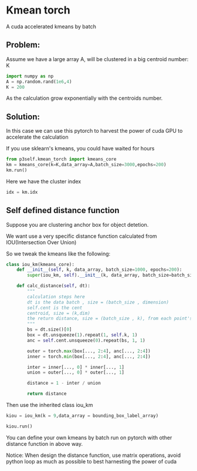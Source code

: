 # Kmean torch

A cuda accelerated kmeans by batch


## Problem:
Assume we have a large array A, will be clustered in a big centroid number: K

```python
import numpy as np
A = np.random.rand(1e6,4)
K = 200
```
As the calculation grow exponentially with the centroids number.


## Solution:

In this case we can use this pytorch to harvest the power of cuda GPU to accelerate the calculation

If you use sklearn's kmeans, you could have waited for hours

```python
from p3self.kmean_torch import kmeans_core
km = kmeans_core(k=K,data_array=A,batch_size=3000,epochs=200)
km.run()
```
Here we have the cluster index

```python
idx = km.idx
```
## Self defined distance function

Suppose you are clustering anchor box for object detetion.

We want use a very specific distance function calculated from IOU(Intersection Over Union)

So we tweak the kmeans like the following:

```python
class iou_km(kmeans_core):
    def __init__(self, k, data_array, batch_size=1000, epochs=200):
        super(iou_km, self).__init__(k, data_array, batch_size=batch_size, epochs=epochs)

    def calc_distance(self, dt):
        """
        calculation steps here
        dt is the data batch , size = (batch_size , dimension)
        self.cent is the cent
        centroid, size = (k,dim)
        the return distance, size = (batch_size , k), from each point's distance to centroids
        """
        bs = dt.size()[0]
        box = dt.unsqueeze(1).repeat(1, self.k, 1)
        anc = self.cent.unsqueeze(0).repeat(bs, 1, 1)

        outer = torch.max(box[..., 2:4], anc[..., 2:4])
        inner = torch.min(box[..., 2:4], anc[..., 2:4])

        inter = inner[..., 0] * inner[..., 1]
        union = outer[..., 0] * outer[..., 1]

        distance = 1 - inter / union

        return distance
```

Then use the inherited class iou_km

```python
kiou = iou_km(k = 9,data_array = bounding_box_label_array)

kiou.run()
```

You can define your own kmeans by batch run on pytorch with other distance function in above way.

Notice: When design the distance function, use matrix operations, avoid python loop as much as possible to best harnesting the power of cuda
